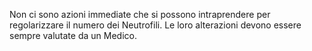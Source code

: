 Non ci sono azioni immediate che si possono intraprendere per regolarizzare il numero dei Neutrofili. Le loro alterazioni devono essere sempre valutate da un Medico.